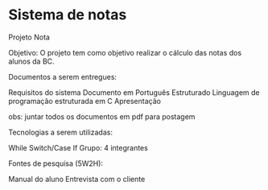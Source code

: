 # Sistema de notas
 
Projeto Nota

Objetivo: O projeto tem como objetivo realizar o cálculo das notas dos alunos da BC.

Documentos a serem entregues:

Requisitos do sistema Documento em Português Estruturado Linguagem de programação estruturada em C Apresentação

obs: juntar todos os documentos em pdf para postagem

Tecnologias a serem utilizadas:

While Switch/Case If Grupo: 4 integrantes

Fontes de pesquisa (5W2H):

Manual do aluno Entrevista com o cliente
